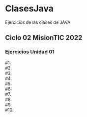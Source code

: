 # ClasesJava
Ejercicios de las clases de JAVA
<br>
## Ciclo 02 MisionTIC 2022<br>
### Ejercicios Unidad 01<br>

#1. <br> 
#2. <br>
#3. <br>
#4. <br>
#5. <br>
#6. <br>
#7. <br>
#8. <br>
#9. <br>
#10. <br>
